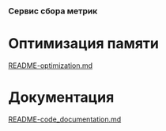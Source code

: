 ### Сервис сбора метрик

# Оптимизация памяти
[README-optimization.md](README-optimization.md)

# Документация
[README-code_documentation.md](README-code_documentation.md)